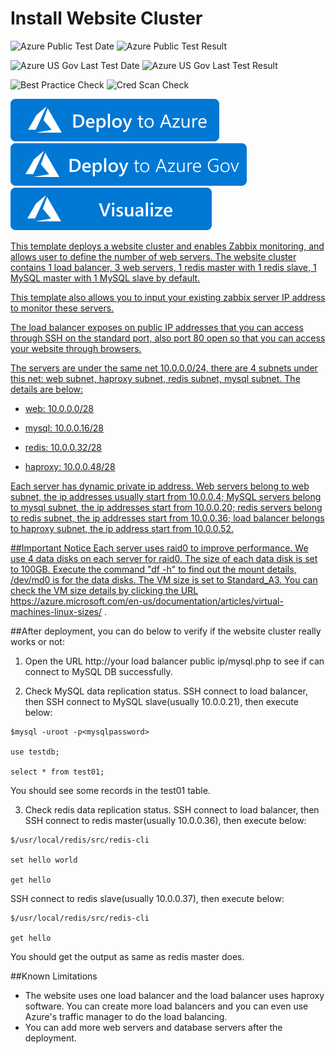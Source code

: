 # Install Website Cluster

![Azure Public Test Date](https://azurequickstartsservice.blob.core.windows.net/badges/website-cluster-centos/PublicLastTestDate.svg)
![Azure Public Test Result](https://azurequickstartsservice.blob.core.windows.net/badges/website-cluster-centos/PublicDeployment.svg)

![Azure US Gov Last Test Date](https://azurequickstartsservice.blob.core.windows.net/badges/website-cluster-centos/FairfaxLastTestDate.svg)
![Azure US Gov Last Test Result](https://azurequickstartsservice.blob.core.windows.net/badges/website-cluster-centos/FairfaxDeployment.svg)

![Best Practice Check](https://azurequickstartsservice.blob.core.windows.net/badges/website-cluster-centos/BestPracticeResult.svg)
![Cred Scan Check](https://azurequickstartsservice.blob.core.windows.net/badges/website-cluster-centos/CredScanResult.svg)

[![Deploy To Azure](https://raw.githubusercontent.com/Azure/azure-quickstart-templates/master/1-CONTRIBUTION-GUIDE/images/deploytoazure.svg?sanitize=true)](https://portal.azure.com/#create/Microsoft.Template/uri/https%3A%2F%2Fraw.githubusercontent.com%2FAzure%2Fazure-quickstart-templates%2Fmaster%2Fwebsite-cluster-centos%2Fazuredeploy.json) 
[![Deploy To Azure US Gov](https://raw.githubusercontent.com/Azure/azure-quickstart-templates/master/1-CONTRIBUTION-GUIDE/images/deploytoazuregov.svg?sanitize=true)](https://portal.azure.us/#create/Microsoft.Template/uri/https%3A%2F%2Fraw.githubusercontent.com%2FAzure%2Fazure-quickstart-templates%2Fmaster%2Fwebsite-cluster-centos%2Fazuredeploy.json)  
 [![Visualize](https://raw.githubusercontent.com/Azure/azure-quickstart-templates/master/1-CONTRIBUTION-GUIDE/images/visualizebutton.svg?sanitize=true)](http://armviz.io/#/?load=https%3A%2F%2Fraw.githubusercontent.com%2FAzure%2Fazure-quickstart-templates%2Fmaster%2Fwebsite-cluster-centos%2Fazuredeploy.json)
    

<a href="
http://armviz.io/#/?load=https%3A%2F%2Fraw.githubusercontent.com%2FAzure%2Fazure-quickstart-templates%2Fmaster%2Fwebsite-cluster-centos%2Fazuredeploy.json" target="_blank">

This template deploys a website cluster and enables Zabbix monitoring, and allows user to define the number of web servers. The website cluster contains 1 load balancer, 3 web servers, 1 redis master with 1 redis slave, 1 MySQL master with 1 MySQL slave by default.

This template also allows you to input your existing zabbix server IP address to monitor these servers.

The load balancer exposes on public IP addresses that you can access through SSH on the standard port, also port 80 open so that you can access your website through browsers.

The servers are under the same net 10.0.0.0/24, there are 4 subnets under this net: web subnet, haproxy subnet, redis subnet, mysql subnet. The details are below:

- web: 10.0.0.0/28

- mysql: 10.0.0.16/28

- redis: 10.0.0.32/28

- haproxy: 10.0.0.48/28

Each server has dynamic private ip address. Web servers belong to web subnet, the ip addresses usually start from 10.0.0.4; MySQL servers belong to mysql subnet, the ip addresses start from 10.0.0.20; redis servers belong to redis subnet, the ip addresses start from 10.0.0.36; load balancer belongs to haproxy subnet, the ip address start from 10.0.0.52.

##Important Notice
Each server uses raid0 to improve performance. We use 4 data disks on each server for raid0. The size of each data disk is set to 100GB. Execute the command "df -h" to find out the mount details, /dev/md0 is for the data disks. The VM size is set to Standard_A3. You can check the VM size details by clicking the URL https://azure.microsoft.com/en-us/documentation/articles/virtual-machines-linux-sizes/ .

##After deployment, you can do below to verify if the website cluster really works or not:

1. Open the URL http://your load balancer public ip/mysql.php to see if can connect to MySQL DB successfully.

2. Check MySQL data replication status. SSH connect to load balancer, then SSH connect to MySQL slave(usually 10.0.0.21), then execute below:
  ```
  $mysql -uroot -p<mysqlpassword>

  use testdb;

  select * from test01;
  ```

  You should see some records in the test01 table.

  
3. Check redis data replication status. SSH connect to load balancer, then SSH connect to redis master(usually 10.0.0.36), then execute below:
  ```
  $/usr/local/redis/src/redis-cli

  set hello world

  get hello
  ```

  SSH connect to redis slave(usually 10.0.0.37), then execute below:
  ```
  $/usr/local/redis/src/redis-cli

  get hello
  ```
  
  You should get the output as same as redis master does.

##Known Limitations
- The website uses one load balancer and the load balancer uses haproxy software. You can create more load balancers and you can even use Azure's traffic manager to do the load balancing.
- You can add more web servers and database servers after the deployment.


